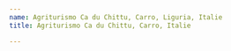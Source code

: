 ```yaml
---
name: Agriturismo Ca du Chittu, Carro, Liguria, Italie
title: Agriturismo Ca du Chittu, Carro, Italie

---
```

